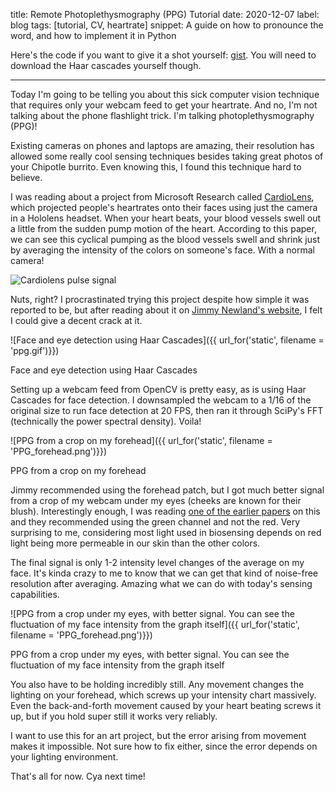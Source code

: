 title: Remote Photoplethysmography (PPG) Tutorial
date: 2020-12-07
label: blog
tags: [tutorial, CV, heartrate]
snippet: A guide on how to pronounce the word, and how to implement it in Python

Here's the code if you want to give it a shot yourself: [gist](https://gist.github.com/kongmunist/ba659019a483117a846dc2101e27f13d). You will need to download the Haar cascades yourself though.

<hr>

Today I'm going to be telling you about this sick computer vision technique that requires only your webcam feed to get your heartrate. And no, I'm not talking about the phone flashlight trick. I'm talking photoplethysmography (PPG)!

Existing cameras on phones and laptops are amazing, their resolution has allowed some really cool sensing techniques besides taking great photos of your Chipotle burrito. Even knowing this, I found this technique hard to believe. 

I was reading about a project from Microsoft Research called [CardioLens](https://www.microsoft.com/en-us/research/project/cardiolens/), which projected people's heartrates onto their faces using just the camera in a Hololens headset. When your heart beats, your blood vessels swell out a little from the sudden pump motion of the heart. According to this paper, we can see this cyclical pumping as the blood vessels swell and shrink just by averaging the intensity of the colors on someone's face. With a normal camera!

![Cardiolens pulse signal](http://alumni.media.mit.edu/~djmcduff/assets/cardiolens/cardiolens_image_2.png)

Nuts, right? I procrastinated trying this project despite how simple it was reported to be, but after reading about it on [Jimmy Newland's website](https://www.jimmynewland.com/wp/about-jimmy/presentations/remote-ppg-gui/), I felt I could give a decent crack at it. 

![Face and eye detection using Haar Cascades]({{ url_for('static', filename = 'ppg.gif')}})
<p class="caption">Face and eye detection using Haar Cascades</p>

Setting up a webcam feed from OpenCV is pretty easy, as is using Haar Cascades for face detection. I downsampled the webcam to a 1/16 of the original size to run face detection at 20 FPS, then ran it through SciPy's FFT (technically the power spectral density). Voila! 

![PPG from a crop on my forehead]({{ url_for('static', filename = 'PPG_forehead.png')}})
<p class="caption">PPG from a crop on my forehead</p>

Jimmy recommended using the forehead patch, but I got much better signal from a crop of my webcam under my eyes (cheeks are known for their blush). Interestingly enough, I was reading [one of the earlier papers](https://www.osapublishing.org/oe/viewmedia.cfm?uri=oe-16-26-21434&seq=0) on this and they recommended using the green channel and not the red. Very surprising to me, considering most light used in biosensing depends on red light being more permeable in our skin than the other colors. 

The final signal is only 1-2 intensity level changes of the average on my face. It's kinda crazy to me to know that we can get that kind of noise-free resolution after averaging. Amazing what we can do with today's sensing capabilities.

![PPG from a crop under my eyes, with better signal. You can see the fluctuation of my face intensity from the graph itself]({{ url_for('static', filename = 'PPG_forehead.png')}})
<p class="caption">PPG from a crop under my eyes, with better signal. You can see the fluctuation of my face intensity from the graph itself</p>

You also have to be holding incredibly still. Any movement changes the lighting on your forehead, which screws up your intensity chart massively. Even the back-and-forth movement caused by your heart beating screws it up, but if you hold super still it works very reliably. 

I want to use this for an art project, but the error arising from movement makes it impossible. Not sure how to fix either, since the error depends on your lighting environment. 

That's all for now. Cya next time!
